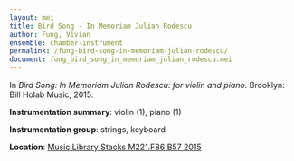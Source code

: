 ```yaml
---
layout: mei
title: Bird Song - In Memoriam Julian Rodescu
author: Fung, Vivian
ensemble: chamber-instrument
permalink: /fung-bird-song-in-memoriam-julian-rodescu/
document: fung_bird_song_in_memoriam_julian_rodescu.mei
---
```


In *Bird Song: In Memoriam Julian Rodescu: for violin and piano.* Brooklyn: Bill Holab Music, 2015.

**Instrumentation summary**: violin (1), piano (1)

**Instrumentation group**: strings, keyboard

**Location**: <a href="https://tufts.primo.exlibrisgroup.com/permalink/01TUN_INST/1kc9gia/alma991018317925503851" target="_blank">Music Library Stacks M221.F86 B57 2015</a>
